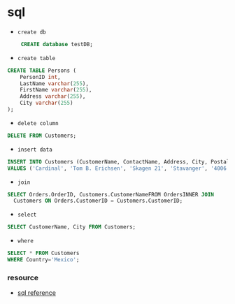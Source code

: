 # sql

- `create db`

  ```sql
   CREATE database testDB;
  ```

- `create table`

```sql
CREATE TABLE Persons (
    PersonID int,
    LastName varchar(255),
    FirstName varchar(255),
    Address varchar(255),
    City varchar(255)
);
```

- `delete column`

```sql
DELETE FROM Customers;
```

- `insert data`

```sql
INSERT INTO Customers (CustomerName, ContactName, Address, City, PostalCode, Country)
VALUES ('Cardinal', 'Tom B. Erichsen', 'Skagen 21', 'Stavanger', '4006', 'Norway');
```

- `join`

```sql
SELECT Orders.OrderID, Customers.CustomerNameFROM OrdersINNER JOIN
  Customers ON Orders.CustomerID = Customers.CustomerID;
```

- `select`

```sql
SELECT CustomerName, City FROM Customers;
```

- `where`

```sql
SELECT * FROM Customers
WHERE Country='Mexico';
```

### resource

- [sql reference](https://www.w3schools.com/sql/sql_ref_keywords.asp)

